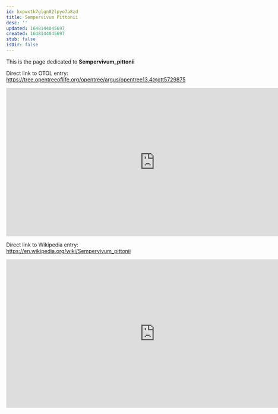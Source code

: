 ```yaml
---
id: kxpwxtk7glgn02lpyo7a8zd
title: Sempervivum Pittonii
desc: ''
updated: 1648144045697
created: 1648144045697
stub: false
isDir: false
---
```

This is the page dedicated to **Sempervivum_pittonii**


Direct link to OTOL entry: https://tree.opentreeoflife.org/opentree/argus/opentree13.4@ott5729875



<html>
    <body>
    <iframe src="https://tree.opentreeoflife.org/opentree/argus/opentree13.4@ott5729875"
    width="800" height="400" frameborder="0" allowfullscreen> </iframe>
    </body>
</html>
    


Direct link to Wikipedia entry: https://en.wikipedia.org/wiki/Sempervivum_pittonii



<html>
    <body>
    <iframe src="https://en.wikipedia.org/wiki/Sempervivum_pittonii"
    width="800" height="400" frameborder="0" allowfullscreen> </iframe>
    </body>
</html>
    
